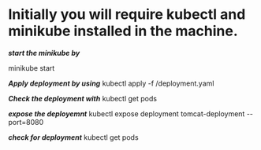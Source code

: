 


# Initially you will require kubectl and minikube installed in the machine.

***start the minikube by*** 

minikube start

***Apply deployment by using***
kubectl apply -f /deployment.yaml

***Check the deployment with***
kubectl get pods

***expose the deployemnt***
kubectl expose deployment tomcat-deployment --port=8080

***check for deployment***
kubectl get pods
